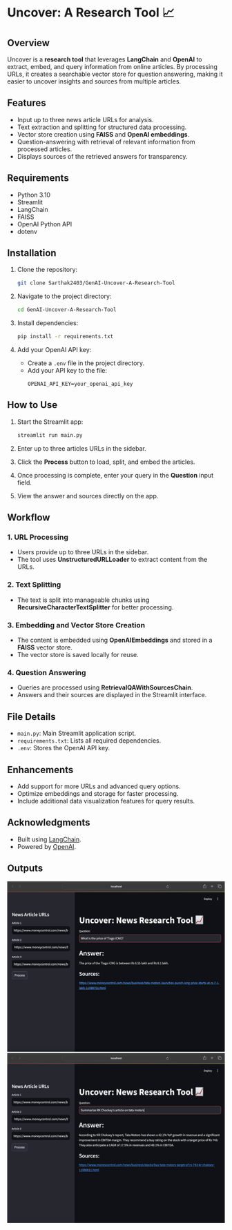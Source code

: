# Uncover: A Research Tool 📈

## Overview
Uncover is a **research tool** that leverages **LangChain** and **OpenAI** to extract, embed, and query information from online  articles. By processing URLs, it creates a searchable vector store for question answering, making it easier to uncover insights and sources from multiple articles.

## Features
- Input up to three news article URLs for analysis.
- Text extraction and splitting for structured data processing.
- Vector store creation using **FAISS** and **OpenAI embeddings**.
- Question-answering with retrieval of relevant information from processed articles.
- Displays sources of the retrieved answers for transparency.

## Requirements
- Python 3.10
- Streamlit
- LangChain
- FAISS
- OpenAI Python API
- dotenv

## Installation
1. Clone the repository:
   ```bash
   git clone Sarthak2403/GenAI-Uncover-A-Research-Tool
   ```

2. Navigate to the project directory:
   ```bash
   cd GenAI-Uncover-A-Research-Tool
   ```

3. Install dependencies:
   ```bash
   pip install -r requirements.txt
   ```

4. Add your OpenAI API key:
   - Create a `.env` file in the project directory.
   - Add your API key to the file:
     ```
     OPENAI_API_KEY=your_openai_api_key
     ```

## How to Use
1. Start the Streamlit app:
   ```bash
   streamlit run main.py
   ```

2. Enter up to three articles URLs in the sidebar.

3. Click the **Process** button to load, split, and embed the articles.

4. Once processing is complete, enter your query in the **Question** input field.

5. View the answer and sources directly on the app.

## Workflow
### 1. URL Processing
- Users provide up to three URLs in the sidebar.
- The tool uses **UnstructuredURLLoader** to extract content from the URLs.

### 2. Text Splitting
- The text is split into manageable chunks using **RecursiveCharacterTextSplitter** for better processing.

### 3. Embedding and Vector Store Creation
- The content is embedded using **OpenAIEmbeddings** and stored in a **FAISS** vector store.
- The vector store is saved locally for reuse.

### 4. Question Answering
- Queries are processed using **RetrievalQAWithSourcesChain**.
- Answers and their sources are displayed in the Streamlit interface.

## File Details
- `main.py`: Main Streamlit application script.
- `requirements.txt`: Lists all required dependencies.
- `.env`: Stores the OpenAI API key.

## Enhancements
- Add support for more URLs and advanced query options.
- Optimize embeddings and storage for faster processing.
- Include additional data visualization features for query results.

## Acknowledgments
- Built using [LangChain](https://langchain.readthedocs.io/).
- Powered by [OpenAI](https://openai.com/).

## Outputs

![Alt text](Outputs/Output1.png)
![Alt text](Outputs/Output2.png)
